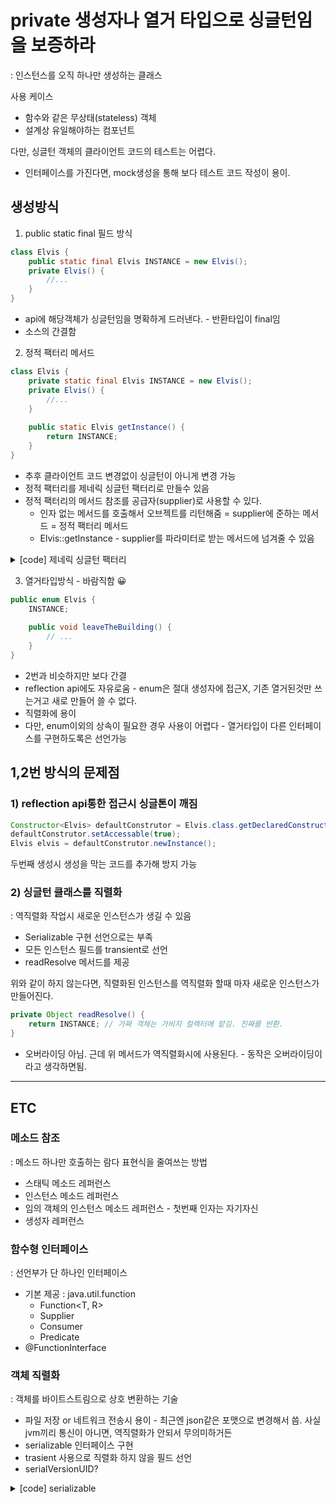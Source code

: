 # private 생성자나 열거 타입으로 싱글턴임을 보증하라

: 인스턴스를 오직 하나만 생성하는 클래스

사용 케이스
- 함수와 같은 무상태(stateless) 객체
- 설계상 유일해야하는 컴포넌트

다만, 싱글턴 객체의 클라이언트 코드의 테스트는 어렵다.
- 인터페이스를 가진다면, mock생성을 통해 보다 테스트 코드 작성이 용이.

## 생성방식

1. public static final 필드 방식
```java
class Elvis {
	public static final Elvis INSTANCE = new Elvis();
	private Elvis() {
        //...
    }
}
```
- api에 해당객체가 싱글턴임을 명확하게 드러낸다. - 반환타입이 final임
- 소스의 간결함

2. 정적 팩터리 메서드
```java
class Elvis {
	private static final Elvis INSTANCE = new Elvis();
	private Elvis() {
        //...
    }
	
	public static Elvis getInstance() {
		return INSTANCE;
    }
}
```
- 추후 클라이언트 코드 변경없이 싱글턴이 아니게 변경 가능
- 정적 팩터리를 제네릭 싱글턴 팩터리로 만들수 있음 
- 정적 팩터리의 메서드 참조를 공급자(supplier)로 사용할 수 있다.
  - 인자 없는 메서드를 호출해서 오브젝트를 리턴해줌 = supplier에 준하는 메서드 = 정적 팩터리 메서드
  - Elvis::getInstance - supplier를 파라미터로 받는 메서드에 넘겨줄 수 있음

<details>
<summary> [code] 제네릭 싱글턴 팩터리 </summary>
<div markdown="1">

```java
public class MetaElvis<T> {

    private static final MetaElvis<Object> INSTANCE = new MetaElvis<>();

    private MetaElvis() { }

    @SuppressWarnings("unchecked")
    public static <E> MetaElvis<E> getInstance() { return (MetaElvis<E>) INSTANCE; }
    //public static <T> MetaElvis<T> getInstance() { return (MetaElvis<T>) INSTANCE; }
    // ! 위와 같이 <T>를 리턴 앞에서 써줘서, scope이 다른 동일한 이름의 제네릭 문자를 사용가능. (클래스에 선언된 T와는 다른 것임)

    public void say(T t) {
        System.out.println(t);
    }

    public void leaveTheBuilding() {
        System.out.println("Whoa baby, I'm outta here!");
    }

    public static void main(String[] args) {
        MetaElvis<String> elvis1 = MetaElvis.getInstance();
        MetaElvis<Integer> elvis2 = MetaElvis.getInstance();
        System.out.println(elvis1);
        System.out.println(elvis2);
        System.out.println(elvis1.equals(elvis2)); // true이다(해시코드도 같음) == 로 비교하면, 타입이 달라서 false로 나옴
        elvis1.say("hello");
        elvis2.say(100);
    }

}
```

</div>
</details>


3. 열거타입방식 - 바람직함 😀
```java
public enum Elvis {
	INSTANCE;
	
	public void leaveTheBuilding() {
		// ...
    }
}
```
- 2번과 비슷하지만 보다 간결
- reflection api에도 자유로움 - enum은 절대 생성자에 접근X, 기존 열거된것만 쓰는거고 새로 만들어 쓸 수 없다.
- 직렬화에 용이
- 다만, enum이외의 상속이 필요한 경우 사용이 어렵다 - 열거타입이 다른 인터페이스를 구현하도록은 선언가능

## 1,2번 방식의 문제점
### 1) reflection api통한 접근시 싱글톤이 깨짐 
  ```java
  Constructor<Elvis> defaultConstrutor = Elvis.class.getDeclaredConstructor();
  defaultConstrutor.setAccessable(true);
  Elvis elvis = defaultConstrutor.newInstance();
  ```
  두번째 생성시 생성을 막는 코드를 추가해 방지 가능 


### 2) 싱글턴 클래스를 직렬화
: 역직렬화 작업시 새로운 인스턴스가 생길 수 있음
- Serializable 구현 선언으로는 부족
- 모든 인스턴스 필드를 transient로 선언
- readResolve 메서드를 제공

위와 같이 하지 않는다면, 직렬화된 인스턴스를 역직렬화 할때 마자 새로운 인스턴스가 만들어진다.

```java
private Object readResolve() {
	return INSTANCE; // 가짜 객체는 가비지 컬렉터에 맡김. 진짜를 반환.
}
```
- 오버라이딩 아님. 근데 위 메서드가 역직렬화시에 사용된다. - 동작은 오버라이딩이라고 생각하면됨.

---
## ETC

### 메소드 참조
: 메소드 하나만 호출하는 람다 표현식을 줄여쓰는 방법

- 스태틱 메소드 레퍼런스
- 인스턴스 메소드 레퍼런스
- 임의 객체의 인스턴스 메소드 레퍼런스 - 첫번째 인자는 자기자신
- 생성자 레퍼런스

### 함수형 인터페이스
: 선언부가 단 하나인 인터페이스 

- 기본 제공 : java.util.function
  - Function<T, R>
  - Supplier<R>
  - Consumer<T>
  - Predicate<T>
- @FunctionInterface

### 객체 직렬화
: 객체를 바이트스트림으로 상호 변환하는 기술

- 파일 저장 or 네트워크 전송시 용이 - 최근엔 json같은 포맷으로 변경해서 씀. 사실 jvm끼리 통신이 아니면, 역직렬화가 안되서 무의미하거든
- serializable 인터페이스 구현
- trasient 사용으로 직렬화 하지 않을 필드 선언
- serialVersionUID?

<details>
<summary> [code] serializable </summary>
<div markdown="1">

```java
public class Book implements Serializable {

    private static final long serialVersionUID = 1L;
  
    private String isbn;
  
    private String title;
  
    private LocalDate published;
  
    private String name;
  
    private transient int numberOfSold;
	
}
```
```java
public class SerializationExample {
  
    private void serialize(Book book) {
        try (ObjectOutput out = new ObjectOutputStream(new FileOutputStream("book.obj"))) {
            out.writeObject(book);
        } catch (IOException e) {
            throw new RuntimeException(e);
        }
    }
  
    private Book deserialize() {
        try (ObjectInput in = new ObjectInputStream(new FileInputStream("book.obj"))) {
            return (Book) in.readObject();
        } catch (IOException | ClassNotFoundException e) {
            throw new RuntimeException(e);
        }
    }
  
    public static void main(String[] args) {
        SerializationExample example = new SerializationExample();
        Book deserializedBook = example.deserialize();
        System.out.println(deserializedBook);
    }
}
```

</div>
</details>
